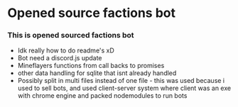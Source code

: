 # Opened source factions bot

### This is opened sourced factions bot

- Idk really how to do readme's xD
- Bot need a discord.js update
- Mineflayers functions from call backs to promises
- other data handling for sqlite that isnt already handled
- Possibly split in multi files instead of one file - this was used because i used to sell bots, and used client-server system where client was an exe with chrome engine and packed nodemodules to run bots
